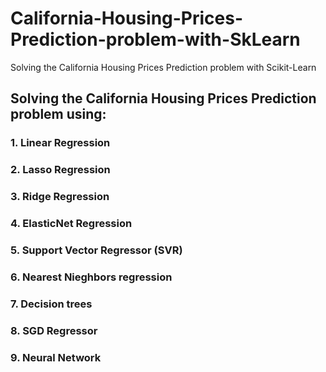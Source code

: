 # California-Housing-Prices-Prediction-problem-with-SkLearn
Solving the California Housing Prices Prediction problem with Scikit-Learn

## Solving the California Housing Prices Prediction problem using:
### 1. Linear Regression
### 2. Lasso Regression
### 3. Ridge Regression
### 4. ElasticNet Regression
### 5. Support Vector Regressor (SVR)
### 6. Nearest Nieghbors regression
### 7. Decision trees
### 8. SGD Regressor
### 9. Neural Network
